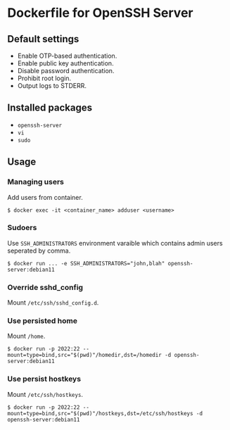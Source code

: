 # Dockerfile for OpenSSH Server

## Default settings

* Enable OTP-based authentication.
* Enable public key authentication.
* Disable password authentication.
* Prohibit root login.
* Output logs to STDERR.


## Installed packages

* `openssh-server`
* `vi`
* `sudo`

## Usage

### Managing users

Add users from container.

```
$ docker exec -it <container_name> adduser <username>
```

### Sudoers

Use `SSH_ADMINISTRATORS` environment varaible which contains admin users seperated by comma.

```
$ docker run ... -e SSH_ADMINISTRATORS="john,blah" openssh-server:debian11
```


### Override sshd_config

Mount `/etc/ssh/sshd_config.d`.


### Use persisted home

Mount `/home`.

```
$ docker run -p 2022:22 --mount=type=bind,src="$(pwd)"/homedir,dst=/homedir -d openssh-server:debian11
```


### Use persist hostkeys

Mount `/etc/ssh/hostkeys`.

```
$ docker run -p 2022:22 --mount=type=bind,src="$(pwd)"/hostkeys,dst=/etc/ssh/hostkeys -d openssh-server:debian11
```


